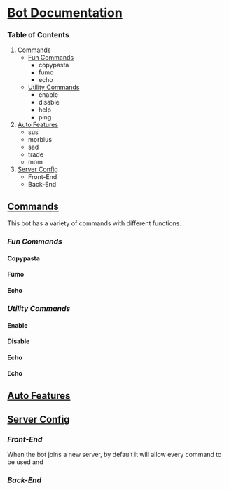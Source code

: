 # <ins>Bot Documentation</ins>

### Table of Contents
1. [Commands](#commands)
    - [Fun Commands](#fun-commands)
        - copypasta
        - fumo
        - echo
    - [Utility Commands](#utility-commands)
        - enable
        - disable
        - help
        - ping
2. [Auto Features](#auto-features)
    - sus
    - morbius
    - sad
    - trade
    - mom
3. [Server Config](#server-config)
    - Front-End
    - Back-End


<a id='commands'></a>

## <ins>Commands</ins>

This bot has a variety of commands with different functions. 

<a id='fun-commands'></a>

### *Fun Commands*

#### Copypasta

#### Fumo

#### Echo

<a id='utility-commands'></a>

### *Utility Commands*

#### Enable

#### Disable

#### Echo

#### Echo

<a id='auto-features'></a>

## <ins>Auto Features</ins>


<a id='server-config'></a>

## <ins>Server Config</ins>

### *Front-End*

When the bot joins a new server, by default it will allow every command to be used and 

### *Back-End*
